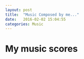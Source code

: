 ```yaml
---
layout: post
title:  "Music Composed by me..."
date:   2016-02-02 15:04:55
categories: Music
---
```


# My music scores
<!---
[Here](https://musescore.com/user/7300101) are some of the staff notations written by me for some popular music.

- [Itna na mujhse tu pyar badha](https://musescore.com/user/7300101/scores/1699896)
- [Bondhu tin din](https://musescore.com/user/7300101/scores/1700051)

Posting it publicly as it maybe of help to music players!
-->


